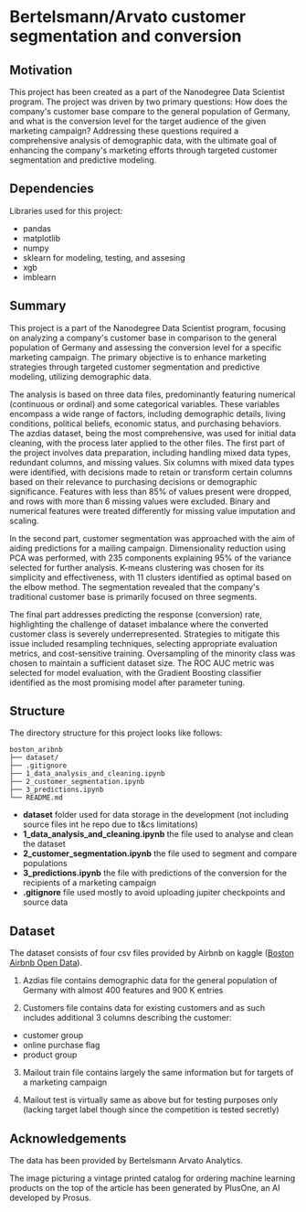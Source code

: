 # Bertelsmann/Arvato customer segmentation and conversion



## Motivation

This project has been created as a part of the Nanodegree Data Scientist program. The project was driven by two primary questions: How does the company's customer base compare to the general population of Germany, and what is the conversion level for the target audience of the given marketing campaign? Addressing these questions required a comprehensive analysis of demographic data, with the ultimate goal of enhancing the company's marketing efforts through targeted customer segmentation and predictive modeling.



## Dependencies

Libraries used for this project:

- pandas
- matplotlib
- numpy
- sklearn for modeling, testing, and assesing
- xgb
- imblearn



## Summary

This project is a part of the Nanodegree Data Scientist program, focusing on analyzing a company's customer base in comparison to the general population of Germany and assessing the conversion level for a specific marketing campaign. The primary objective is to enhance marketing strategies through targeted customer segmentation and predictive modeling, utilizing demographic data.

The analysis is based on three data files, predominantly featuring numerical (continuous or ordinal) and some categorical variables. These variables encompass a wide range of factors, including demographic details, living conditions, political beliefs, economic status, and purchasing behaviors. The azdias dataset, being the most comprehensive, was used for initial data cleaning, with the process later applied to the other files.
The first part of the project involves data preparation, including handling mixed data types, redundant columns, and missing values. Six columns with mixed data types were identified, with decisions made to retain or transform certain columns based on their relevance to purchasing decisions or demographic significance. Features with less than 85% of values present were dropped, and rows with more than 6 missing values were excluded. Binary and numerical features were treated differently for missing value imputation and scaling.

In the second part, customer segmentation was approached with the aim of aiding predictions for a mailing campaign. Dimensionality reduction using PCA was performed, with 235 components explaining 95% of the variance selected for further analysis. K-means clustering was chosen for its simplicity and effectiveness, with 11 clusters identified as optimal based on the elbow method. The segmentation revealed that the company's traditional customer base is primarily focused on three segments.

The final part addresses predicting the response (conversion) rate, highlighting the challenge of dataset imbalance where the converted customer class is severely underrepresented. Strategies to mitigate this issue included resampling techniques, selecting appropriate evaluation metrics, and cost-sensitive training. Oversampling of the minority class was chosen to maintain a sufficient dataset size. The ROC AUC metric was selected for model evaluation, with the Gradient Boosting classifier identified as the most promising model after parameter tuning.



## Structure

The directory structure for this project looks like follows:

    boston_aribnb
    ├── dataset/
    ├── .gitignore
    ├── 1_data_analysis_and_cleaning.ipynb
    ├── 2_customer_segmentation.ipynb
    ├── 3_predictions.ipynb
    └── README.md

- **dataset** folder used for data storage in the development (not including source files int he repo due to t&cs limitations)
- **1_data_analysis_and_cleaning.ipynb** the file used to analyse and clean the dataset
- **2_customer_segmentation.ipynb** the file used to segment and compare populations
- **3_predictions.ipynb** the file with predictions of the conversion for the recipients of a marketing campaign
- **.gitignore** file used mostly to avoid uploading jupiter checkpoints and source data



## Dataset

The dataset consists of four csv files provided by Airbnb on kaggle ([Boston Airbnb Open Data](https://www.kaggle.com/datasets/airbnb/boston/discussion)).

1. Azdias file contains demographic data for the general population of Germany with almost 400 features and 900 K entries

2. Customers file contains data for existing customers and as such includes additional 3 columns describing the customer:
 - customer group
 - online purchase flag
 - product group

3. Mailout train file contains largely the same information but for targets of a marketing campaign

4. Mailout test is virtually same as above but for testing purposes only (lacking target label though since the competition is tested secretly)



## Acknowledgements

The data has been provided by Bertelsmann Arvato Analytics.

The image picturing a vintage printed catalog for ordering machine learning products on the top of the article has been generated by PlusOne, an AI developed by Prosus.
